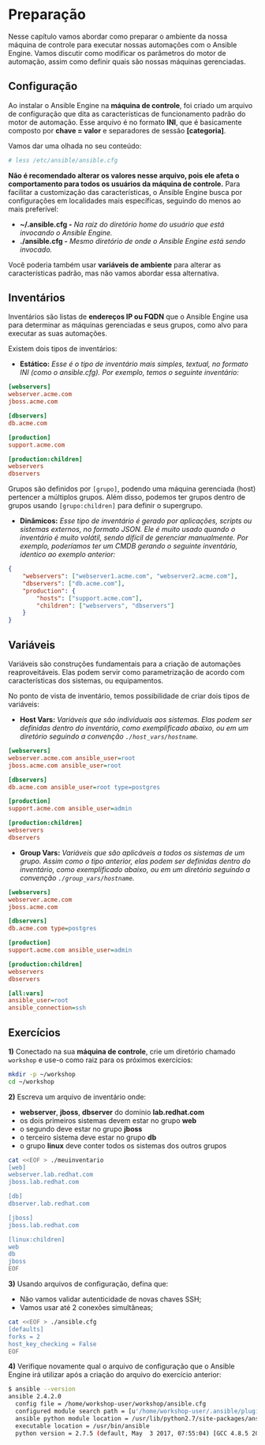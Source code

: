 # Preparação

Nesse capítulo vamos abordar como preparar o ambiente da nossa máquina de controle para executar nossas automações com o Ansible Engine. Vamos discutir como modificar os parâmetros do motor de automação, assim como definir quais são nossas máquinas gerenciadas.

## Configuração

Ao instalar o Ansible Engine na **máquina de controle**, foi criado um arquivo de configuração que dita as características de funcionamento padrão do motor de automação. Esse arquivo é no formato **INI**, que é basicamente composto por **chave = valor** e separadores de sessão **[categoria]**.

Vamos dar uma olhada no seu conteúdo:

```bash
# less /etc/ansible/ansible.cfg
```

**Não é recomendado alterar os valores nesse arquivo, pois ele afeta o comportamento para todos os usuários da máquina de controle.** Para facilitar a customização das características, o Ansible Engine busca por configurações em localidades mais específicas, seguindo do menos ao mais preferível:

* **~/.ansible.cfg -** *Na raiz do diretório home do usuário que está invocando o Ansible Engine.*
* **./ansible.cfg -** *Mesmo diretório de onde o Ansible Engine está sendo invocado.*

Você poderia também usar **variáveis de ambiente** para alterar as características padrão, mas não vamos abordar essa alternativa.

## Inventários

Inventários são listas de **endereços IP ou FQDN** que o Ansible Engine usa para determinar as máquinas gerenciadas e seus grupos, como alvo para executar as suas automações.

Existem dois tipos de inventários:

* **Estático:** *Esse é o tipo de inventário mais simples, textual, no formato INI (como o ansible.cfg). Por exemplo, temos o seguinte inventário:*

```ini
[webservers]
webserver.acme.com
jboss.acme.com

[dbservers]
db.acme.com

[production]
support.acme.com

[production:children]
webservers
dbservers
```

Grupos são definidos por `[grupo]`, podendo uma máquina gerenciada (host) pertencer a múltiplos grupos. Além disso, podemos ter grupos dentro de grupos usando `[grupo:children]` para definir o supergrupo.

* **Dinâmicos:** *Esse tipo de inventário é gerado por aplicações, scripts ou sistemas externos, no formato JSON. Ele é muito usado quando o inventário é muito volátil, sendo difícil de gerenciar manualmente. Por exemplo, poderíamos ter um CMDB gerando o seguinte inventário, identico ao exemplo anterior:*

```json
{
    "webservers": ["webserver1.acme.com", "webserver2.acme.com"],
    "dbservers": ["db.acme.com"],
    "production": {
        "hosts": ["support.acme.com"],
        "children": ["webservers", "dbservers"]
    }
}
```

## Variáveis

Variáveis são construções fundamentais para a criação de automações reaproveitáveis. Elas podem servir como parametrização de acordo com características dos sistemas, ou equipamentos.

No ponto de vista de inventário, temos possibilidade de criar dois tipos de variáveis:

* **Host Vars:** *Variáveis que são individuais aos sistemas. Elas podem ser definidas dentro do inventário, como exemplificado abaixo, ou em um diretório seguindo a convenção `./host_vars/hostname`.*

```ini
[webservers]
webserver.acme.com ansible_user=root
jboss.acme.com ansible_user=root

[dbservers]
db.acme.com ansible_user=root type=postgres

[production]
support.acme.com ansible_user=admin

[production:children]
webservers
dbservers
```

* **Group Vars:** *Variáveis que são aplicáveis a todos os sistemas de um grupo. Assim como o tipo anterior, elas podem ser definidas dentro do inventário, como exemplificado abaixo, ou em um diretório seguindo a convenção `./group_vars/hostname`.*

```ini
[webservers]
webserver.acme.com
jboss.acme.com

[dbservers]
db.acme.com type=postgres

[production]
support.acme.com ansible_user=admin

[production:children]
webservers
dbservers

[all:vars]
ansible_user=root
ansible_connection=ssh
```

## Exercícios

**1)** Conectado na sua **máquina de controle**, crie um diretório chamado `workshop` e use-o como raiz para os próximos exercícios:

```bash
mkdir -p ~/workshop
cd ~/workshop
```

**2)** Escreva um arquivo de inventário onde:
  * **webserver**, **jboss**, **dbserver** do domínio **lab.redhat.com**
  * os dois primeiros sistemas devem estar no grupo **web**
  * o segundo deve estar no grupo **jboss**
  * o terceiro sistema deve estar no grupo **db**
  * o grupo **linux** deve conter todos os sistemas dos outros grupos

```bash
cat <<EOF > ./meuinventario
[web]
webserver.lab.redhat.com
jboss.lab.redhat.com

[db]
dbserver.lab.redhat.com

[jboss]
jboss.lab.redhat.com

[linux:children]
web
db
jboss
EOF
```

**3)** Usando arquivos de configuração, defina que:
  * Não vamos validar autenticidade de novas chaves SSH;
  * Vamos usar até 2 conexões simultâneas;

```bash
cat <<EOF > ./ansible.cfg
[defaults]
forks = 2
host_key_checking = False
EOF
```

**4)** Verifique novamente qual o arquivo de configuração que o Ansible Engine irá utilizar após a criação do arquivo do exercício anterior:

```bash
$ ansible --version
ansible 2.4.2.0
  config file = /home/workshop-user/workshop/ansible.cfg
  configured module search path = [u'/home/workshop-user/.ansible/plugins/modules', u'/usr/share/ansible/plugins/modules']
  ansible python module location = /usr/lib/python2.7/site-packages/ansible
  executable location = /usr/bin/ansible
  python version = 2.7.5 (default, May  3 2017, 07:55:04) [GCC 4.8.5 20150623 (Red Hat 4.8.5-14)]
```
